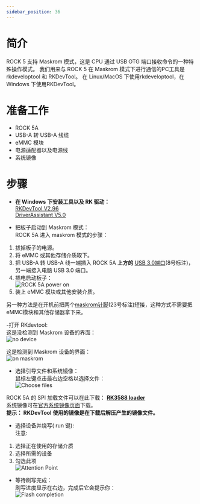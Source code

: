 ```yaml
---
sidebar_position: 36
---
```


# 简介

ROCK 5 支持 Maskrom 模式，这是 CPU 通过 USB OTG 端口接收命令的一种特殊操作模式。
我们用来与 ROCK 5 在 Maskrom 模式下进行通信的PC工具是 rkdeveloptool 和 RKDevTool。
在 Linux/MacOS 下使用rkdeveloptool，在 Windows 下使用RKDevTool。

# 准备工作

- ROCK 5A
- USB-A 转 USB-A 线缆
- eMMC 模块
- 电源适配器以及电源线
- 系统镜像

# 步骤

- **在 Windows 下安装工具以及 RK 驱动：**  
  [RKDevTool V2.96](https://dl.radxa.com/tools/windows/RKDevTool_Release_v2.96-20221121.rar)  
  [DriverAssistant V5.0](https://dl.radxa.com/tools/windows/DriverAssitant_v5.0.zip)

- 把板子启动到 Maskrom 模式：  
  ROCK 5A 进入 maskrom 模式的步骤：

1. 拔掉板子的电源。
2. 将 eMMC 或其他存储介质取下。
3. 把 USB-A 转 USB-A 线一端插入 ROCK 5A **上方的** [USB 3.0端口](../getting-started/overview)(8号标注)， 另一端接入电脑 USB 3.0 端口。
4. 插电启动板子：  
   ![ROCK 5A power on](/img/rock5a/rock5a-OTG.webp)
5. 装上 eMMC 模块或其他安装介质。

另一种方法是在开机前把两个[maskrom针脚](../getting-started/overview)(23号标注)短接，这种方式不需要把eMMC模块和其他存储器拿下来。

-打开 RKdevtool:  
这是没检测到 Maskrom 设备的界面：  
![no device](/img/rock5a/no-device.webp)

这是检测到 Maskrom 设备的界面：  
![on maskrom](/img/rock5a/on-maskrom.webp)

- 选择引导文件和系统镜像：  
  鼠标左键点击最右边空格以选择文件：  
  ![Choose files](/img/rock5a/choose-files.webp)

ROCK 5A 的 SPI 加载文件可以在此下载： **[RK3588 loader](https://dl.radxa.com/rock5/sw/images/loader/rock-5b/rk3588_spl_loader_v1.08.111.bin)**  
系统镜像可在[官方系统镜像页面](../../official-images)下载。  
**提示： RKDevTool 使用的镜像是在下载后解压产生的镜像文件。**

- 选择设备并烧写( run 键):  
  注意:

1. 选择正在使用的存储介质
2. 选择所需的设备
3. 勾选此项  
   ![Attention Point](/img/rock5a/attention-point.webp)

- 等待刷写完成：  
  刷写进度显示在右边，完成后它会提示你：  
  ![Flash completion](/img/rock5a/completion.webp)
